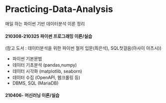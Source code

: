 # Practicing-Data-Analysis
매일 하는 파이썬 기반 데이터분석 이론 정리

#### 210308-210325 파이썬 프로그래밍 이론/실습
(참고 도서 : 데이터분석을 위한 파이썬 철저 입문(최은석), SQL첫걸음(아사이 아츠시))
- 파이썬 기본문법
- 데이터 기초분석 (pandas,numpy)
- 데이터 시각화 (matplotlib, seaborn)
- 데이터 수집 (OpenAPI, 웹크롤링 등)
- DBMS, SQL (MariaDB)

#### 210406- 머신러닝 이론/실습
